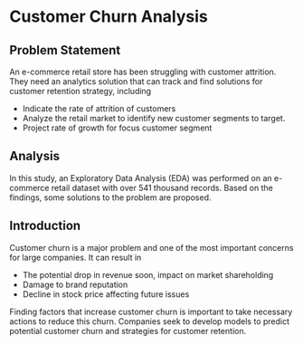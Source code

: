 # Customer Churn Analysis

## Problem Statement
An e-commerce retail store has been struggling with customer attrition. 
They need an analytics solution that can track and find solutions for customer retention strategy, including

- Indicate the rate of attrition of customers
- Analyze the retail market to identify new customer segments to target.
- Project rate of growth for focus customer segment

## Analysis
In this study, an Exploratory Data Analysis (EDA) was performed on an e-commerce retail dataset with over 541 thousand records. Based on the findings, some solutions to the problem are proposed.

## Introduction
Customer churn is a major problem and one of the most important concerns for large companies. It can result in
-	The potential drop in revenue soon, impact on market shareholding
- Damage to brand reputation
-	Decline in stock price affecting future issues

Finding factors that increase customer churn is important to take necessary actions to reduce this churn.
Companies seek to develop models to predict potential customer churn and strategies for customer retention.
